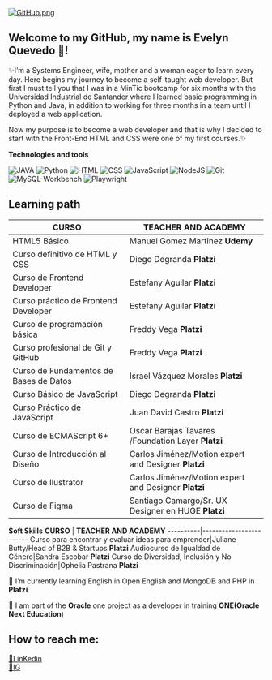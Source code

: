 [![GitHub.png](https://i.postimg.cc/x831w8x7/GitHub.png)](https://postimg.cc/V05wMfcB)
## Welcome to my GitHub, my name is Evelyn Quevedo 👋!



<!--
**EvelynDevia29/EvelynDevia29** is a ✨ _special_ ✨ repository because its `README.md` (this file) appears on your GitHub profile.

Here are some ideas to get you started:

- 🔭 I’m currently working on ...
- 🌱 I’m currently learning ...
- 👯 I’m looking to collaborate on ...
- 🤔 I’m looking for help with ...
- 💬 Ask me about ...
- 📫 How to reach me: ...
- 😄 Pronouns: ...
- ⚡ Fun fact: ...
-->
✨I’m a Systems Engineer, wife, mother and a woman eager to learn every day. Here begins my journey to become a self-taught web developer. But first I must tell you that I was in a MinTic bootcamp for six months with the Universidad Industrial de Santander where I learned basic programming in Python and Java, in addition to working for three months in a team until I deployed a web application.

Now my purpose is to become a web developer and that is why I decided to start with the Front-End HTML and CSS were one of my first courses.✨

__Technologies and tools__

![JAVA](https://img.shields.io/badge/-JAVA-red)
![Python](https://img.shields.io/badge/-Python-green)
![HTML](https://img.shields.io/badge/HTML5-orange)
![CSS](https://img.shields.io/badge/CSS-green)
![JavaScript](https://img.shields.io/badge/JavaScript-yellow)
![NodeJS](https://img.shields.io/badge/NodeJS-yellow)
![Git](https://img.shields.io/badge/Git-green)
![MySQL-Workbench](https://img.shields.io/badge/MySQL-Workbench-blue)
![Playwright](https://img.shields.io/badge/-Playwright-blue)


## __Learning path__


**CURSO** | **TEACHER AND ACADEMY**
----------|------------------------
HTML5 Básico|Manuel Gomez Martinez **Udemy**
Curso definitivo de HTML y CSS|Diego Degranda **Platzi**
Curso de Frontend Developer|Estefany Aguilar **Platzi**
Curso práctico de Frontend Developer|Estefany Aguilar **Platzi**
Curso de programación básica|Freddy Vega **Platzi**
Curso profesional de Git y GitHub|Freddy Vega **Platzi**
Curso de Fundamentos de Bases de Datos|Israel Vázquez Morales **Platzi**
Curso Básico de JavaScript|Diego Degranda **Platzi**
Curso Práctico de JavaScript|Juan David Castro **Platzi**
Curso de ECMAScript 6+|Oscar Barajas Tavares /Foundation Layer **Platzi**
Curso de Introducción al Diseño|Carlos Jiménez/Motion expert and Designer **Platzi**
Curso de Ilustrator|Carlos Jiménez/Motion expert and Designer **Platzi**
Curso de Figma|Santiago Camargo/Sr. UX Designer en HUGE **Platzi**


__Soft Skills__
**CURSO** | **TEACHER AND ACADEMY**
----------|------------------------
Curso para encontrar y evaluar ideas para emprender|Juliane Butty/Head of B2B & Startups **Platzi**
Audiocurso de Igualdad de Género|Sandra Escobar **Platzi**
Curso de Diversidad, Inclusión y No Discriminación|Ophelia Pastrana **Platzi**


🌱 I’m currently learning English in Open English and MongoDB and PHP in **Platzi**

🌱 I am part of the **Oracle** one project as a developer in training **ONE(Oracle Next Education**)

## __How to reach me:__

[🔗LinKedin](https://www.linkedin.com/in/evelyn-quevedo-devia-a9472989/)  
[🔗IG](https://www.instagram.com/evelyn_quevedo/) 
